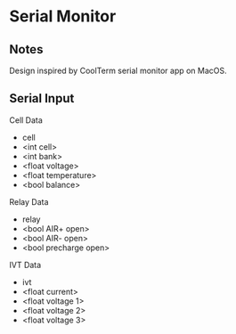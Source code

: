 # Serial Monitor

## Notes

Design inspired by CoolTerm serial monitor app on MacOS.

## Serial Input

Cell Data
- cell
- \<int cell>
- \<int bank>
- \<float voltage>
- \<float temperature>
- \<bool balance>

Relay Data
- relay
- \<bool AIR+ open>
- \<bool AIR- open>
- \<bool precharge open>

IVT Data
- ivt
- \<float current>
- \<float voltage 1>
- \<float voltage 2>
- \<float voltage 3>

